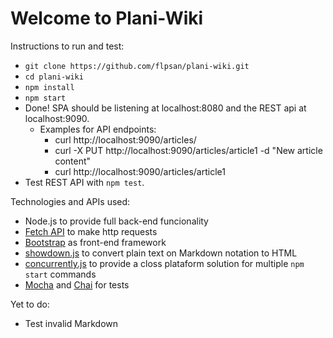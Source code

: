 # Welcome to Plani-Wiki

Instructions to run and test:

- `git clone https://github.com/flpsan/plani-wiki.git`
- `cd plani-wiki`
- `npm install`
- `npm start`
- Done! SPA should be listening at localhost:8080 and the REST api at localhost:9090.
  - Examples for API endpoints:
    - curl http://localhost:9090/articles/
    - curl -X PUT http://localhost:9090/articles/article1 -d "New article content"
    - curl http://localhost:9090/articles/article1
- Test REST API with `npm test`.

Technologies and APIs used:

- Node.js to provide full back-end funcionality
- [Fetch API](https://developer.mozilla.org/pt-BR/docs/Web/API/Fetch_API) to make http requests
- [Bootstrap](https://getbootstrap.com/) as front-end framework
- [showdown.js](https://github.com/showdownjs/showdown) to convert plain text on Markdown notation to HTML
- [concurrently.js](https://www.npmjs.com/package/concurrently) to provide a closs plataform solution for multiple `npm start` commands
- [Mocha](https://mochajs.org/) and [Chai](https://www.chaijs.com/) for tests

Yet to do:

- Test invalid Markdown

